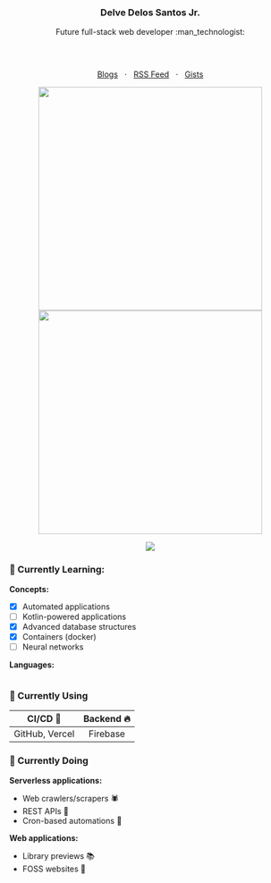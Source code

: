 <h3 align="center">Delve Delos Santos Jr.</h3>

<p align="center">Future full-stack web developer :man_technologist:</p>

<p align="center"><a href="https://github.com/creuserr/?tab=repositories"><img src="https://creuserr.vercel.app/badge" alt=""></a></p><br>

<p align="center">
  <a href="https://dev.to/creuserr">Blogs</a>
  &nbsp; &sdot; &nbsp;
  <a href="https://creuserr.vercel.app/feed">RSS Feed</a>
  &nbsp; &sdot; &nbsp;
  <a href="https://gist.github.com/creuserr">Gists</a>
</p>

<p align="center"><a href="https://github.com/creuserr">
  <picture>
    <source media="(prefers-color-scheme: dark)" srcset="https://github-readme-stats.vercel.app/api?username=creuserr&show_icons=true&theme=github_dark&hide_border=true">
    <img alt="" width="400" src="https://github-readme-stats.vercel.app/api?username=creuserr&show_icons=true&theme=light&border=lightgray">
  </picture> <br>
  <picture>
    <source media="(prefers-color-scheme: dark)" srcset="https://streak-stats.demolab.com?user=creuserr&theme=github-dark-blue&hide_border=true">
    <img alt="" width="400" src="https://streak-stats.demolab.com/?user=creuserr&theme=meta-light&border=lightgray&stroke=lightgray">
  </picture>
</a></p>

<p align="center"><a href="https://github.com/creuserr"><img src="https://skillicons.dev/icons?i=nodejs,py,java,php,bash,regex,html,css,js,lua,c,mysql&perline=6"></a></p>

### :beginner: Currently Learning:

**Concepts:**
- [x] Automated applications
- [ ] Kotlin-powered applications
- [x] Advanced database structures
- [x] Containers (docker)
- [ ] Neural networks

**Languages:**

<a href="https://github.com/creuserr"><img src="https://skillicons.dev/icons?i=kotlin,swift,rust,go,react,graphql" alt=""></a>

### :beginner: Currently Using

| CI/CD :floppy_disk: | Backend :fire: |
|:--------------:|:--------:|
| GitHub, Vercel | Firebase |

### :beginner: Currently Doing
**Serverless applications:**

- Web crawlers/scrapers :spider:
- REST APIs :fax:
- Cron-based automations :robot:

**Web applications:**

- Library previews :books:
- FOSS websites :fallen_leaf:

<br>
<p align="center"><a href="https://github.com/creuserr"><img src="https://komarev.com/ghpvc/?username=creuserr&style=for-the-badge" alt=""></a></p>
